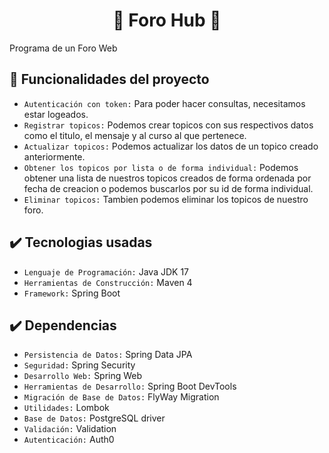 <h1 align="center"> 💬 Foro Hub 💬 </h1>
Programa de un Foro Web

## 🔨 Funcionalidades del proyecto
- `Autenticación con token:` Para poder hacer consultas, necesitamos estar logeados.
- `Registrar topicos:` Podemos crear topicos con sus respectivos datos como el titulo, el mensaje y al curso al que pertenece.
- `Actualizar topicos:` Podemos actualizar los datos de un topico creado anteriormente.
- `Obtener los topicos por lista o de forma individual:` Podemos obtener una lista de nuestros topicos creados de forma ordenada por fecha de creacion o podemos buscarlos por su id de forma individual.
- `Eliminar topicos:` Tambien podemos eliminar los topicos de nuestro foro. 

## ✔️ Tecnologias usadas
- `Lenguaje de Programación:`  Java JDK 17
- `Herramientas de Construcción:` Maven 4
- `Framework:`  Spring Boot

## ✔️ Dependencias
- `Persistencia de Datos:` Spring Data JPA
- `Seguridad:` Spring Security
- `Desarrollo Web:` Spring Web
- `Herramientas de Desarrollo:` Spring Boot DevTools
- `Migración de Base de Datos:` FlyWay Migration
- `Utilidades:` Lombok
- `Base de Datos:` PostgreSQL driver
- `Validación:` Validation
- `Autenticación:` Auth0
